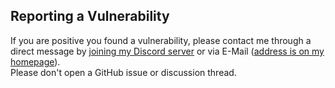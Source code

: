 ## Reporting a Vulnerability
If you are positive you found a vulnerability, please contact me through a direct message by [joining my Discord server](https://dc.sv443.net/) or via E-Mail ([address is on my homepage](https://sv443.net)).  
Please don't open a GitHub issue or discussion thread.
